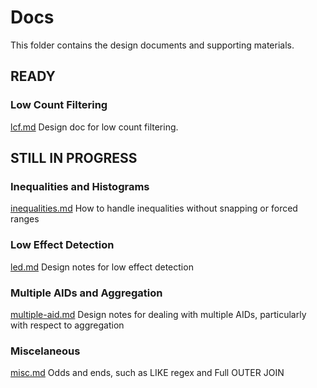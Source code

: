 # Docs

This folder contains the design documents and supporting materials.

## READY

### Low Count Filtering

[lcf.md](./lcf.md) Design doc for low count filtering.

## STILL IN PROGRESS

### Inequalities and Histograms

[inequalities.md](./inequalities.md) How to handle inequalities without snapping or forced ranges

### Low Effect Detection

[led.md](./led.md) Design notes for low effect detection

### Multiple AIDs and Aggregation

[multiple-aid.md](./multiple-aid.md) Design notes for dealing with multiple AIDs, particularly with respect to aggregation

### Miscelaneous

[misc.md](./misc.md) Odds and ends, such as LIKE regex and Full OUTER JOIN
